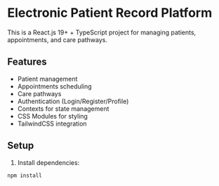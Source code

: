 # Electronic Patient Record Platform

This is a React.js 19+ + TypeScript project for managing patients, appointments, and care pathways.

## Features

- Patient management
- Appointments scheduling
- Care pathways
- Authentication (Login/Register/Profile)
- Contexts for state management
- CSS Modules for styling
- TailwindCSS integration

## Setup

1. Install dependencies:
```bash
npm install

